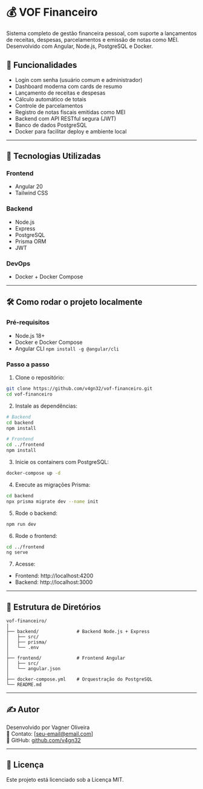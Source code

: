 # 💰 VOF Financeiro

Sistema completo de gestão financeira pessoal, com suporte a lançamentos de receitas, despesas, parcelamentos e emissão de notas como MEI. Desenvolvido com Angular, Node.js, PostgreSQL e Docker.

## 📌 Funcionalidades

- Login com senha (usuário comum e administrador)
- Dashboard moderna com cards de resumo
- Lançamento de receitas e despesas
- Cálculo automático de totais
- Controle de parcelamentos
- Registro de notas fiscais emitidas como MEI
- Backend com API RESTful segura (JWT)
- Banco de dados PostgreSQL
- Docker para facilitar deploy e ambiente local

---

## 🧱 Tecnologias Utilizadas

### Frontend
- Angular 20
- Tailwind CSS

### Backend
- Node.js
- Express
- PostgreSQL
- Prisma ORM
- JWT

### DevOps
- Docker + Docker Compose

---

## 🛠️ Como rodar o projeto localmente

### Pré-requisitos

- Node.js 18+
- Docker e Docker Compose
- Angular CLI `npm install -g @angular/cli`

### Passo a passo

1. Clone o repositório:

```bash
git clone https://github.com/v4gn32/vof-financeiro.git
cd vof-financeiro
```

2. Instale as dependências:

```bash
# Backend
cd backend
npm install

# Frontend
cd ../frontend
npm install
```

3. Inicie os containers com PostgreSQL:

```bash
docker-compose up -d
```

4. Execute as migrações Prisma:

```bash
cd backend
npx prisma migrate dev --name init
```

5. Rode o backend:

```bash
npm run dev
```

6. Rode o frontend:

```bash
cd ../frontend
ng serve
```

7. Acesse:
- Frontend: http://localhost:4200  
- Backend: http://localhost:3000

---

## 📂 Estrutura de Diretórios

```
vof-financeiro/
│
├── backend/              # Backend Node.js + Express
│   ├── src/
│   ├── prisma/
│   └── .env
│
├── frontend/             # Frontend Angular
│   ├── src/
│   └── angular.json
│
├── docker-compose.yml    # Orquestração do PostgreSQL
└── README.md
```

---

## ✍️ Autor

Desenvolvido por Vagner Oliveira  
📧 Contato: [seu-email@email.com]  
🔗 GitHub: [github.com/v4gn32](https://github.com/v4gn32)

---

## 📃 Licença

Este projeto está licenciado sob a Licença MIT.
